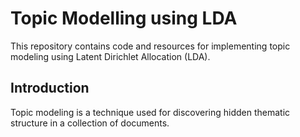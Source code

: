 # Topic Modelling using LDA

This repository contains code and resources for implementing topic modeling using Latent Dirichlet Allocation (LDA).

## Introduction

Topic modeling is a technique used for discovering hidden thematic structure in a collection of documents.

